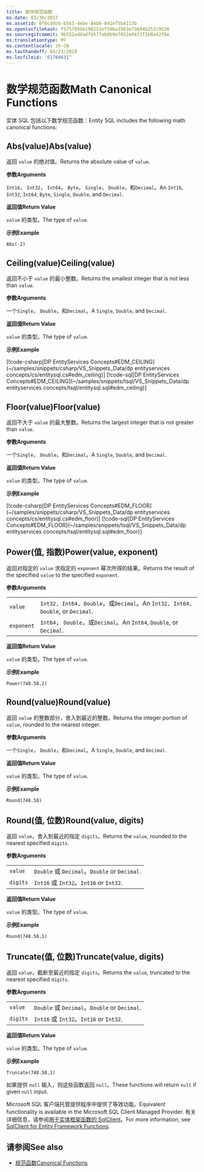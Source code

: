 ```yaml
---
title: 数学规范函数
ms.date: 03/30/2017
ms.assetid: 6f6cddc6-b561-4ebe-84b6-841ef5b4113b
ms.openlocfilehash: f575785bb198251ef50ba3563e736946253c9526
ms.sourcegitcommit: 9b552addadfb57fab0b9e7852ed4f1f1b8a42f8e
ms.translationtype: MT
ms.contentlocale: zh-CN
ms.lasthandoff: 04/23/2019
ms.locfileid: "61760631"
---
```

# <a name="math-canonical-functions"></a><span data-ttu-id="7de2a-102">数学规范函数</span><span class="sxs-lookup"><span data-stu-id="7de2a-102">Math Canonical Functions</span></span>

<span data-ttu-id="7de2a-103">实体 SQL 包括以下数学规范函数：</span><span class="sxs-lookup"><span data-stu-id="7de2a-103">Entity SQL includes the following math canonical functions:</span></span>
  
## <a name="absvalue"></a><span data-ttu-id="7de2a-104">Abs(value)</span><span class="sxs-lookup"><span data-stu-id="7de2a-104">Abs(value)</span></span>

<span data-ttu-id="7de2a-105">返回 `value` 的绝对值。</span><span class="sxs-lookup"><span data-stu-id="7de2a-105">Returns the absolute value of `value`.</span></span>

<span data-ttu-id="7de2a-106">**参数**</span><span class="sxs-lookup"><span data-stu-id="7de2a-106">**Arguments**</span></span>

<span data-ttu-id="7de2a-107">`Int16`， `Int32`， `Int64`， `Byte`， `Single`， `Double`，和`Decimal`。</span><span class="sxs-lookup"><span data-stu-id="7de2a-107">An `Int16`, `Int32`, `Int64`, `Byte`, `Single`, `Double`, and `Decimal`.</span></span>

<span data-ttu-id="7de2a-108">**返回值**</span><span class="sxs-lookup"><span data-stu-id="7de2a-108">**Return Value**</span></span>

<span data-ttu-id="7de2a-109">`value` 的类型。</span><span class="sxs-lookup"><span data-stu-id="7de2a-109">The type of `value`.</span></span>

<span data-ttu-id="7de2a-110">**示例**</span><span class="sxs-lookup"><span data-stu-id="7de2a-110">**Example**</span></span>

`Abs(-2)`

## <a name="ceilingvalue"></a><span data-ttu-id="7de2a-111">Ceiling(value)</span><span class="sxs-lookup"><span data-stu-id="7de2a-111">Ceiling(value)</span></span>

<span data-ttu-id="7de2a-112">返回不小于 `value` 的最小整数。</span><span class="sxs-lookup"><span data-stu-id="7de2a-112">Returns the smallest integer that is not less than `value`.</span></span>

<span data-ttu-id="7de2a-113">**参数**</span><span class="sxs-lookup"><span data-stu-id="7de2a-113">**Arguments**</span></span>

<span data-ttu-id="7de2a-114">一个`Single`， `Double`，和`Decimal`。</span><span class="sxs-lookup"><span data-stu-id="7de2a-114">A `Single`, `Double`, and `Decimal`.</span></span>

<span data-ttu-id="7de2a-115">**返回值**</span><span class="sxs-lookup"><span data-stu-id="7de2a-115">**Return Value**</span></span>

<span data-ttu-id="7de2a-116">`value` 的类型。</span><span class="sxs-lookup"><span data-stu-id="7de2a-116">The type of `value`.</span></span>

<span data-ttu-id="7de2a-117">**示例**</span><span class="sxs-lookup"><span data-stu-id="7de2a-117">**Example**</span></span>

[!code-csharp[DP EntityServices Concepts#EDM_CEILING](~/samples/snippets/csharp/VS_Snippets_Data/dp entityservices concepts/cs/entitysql.cs#edm_ceiling)]
[!code-sql[DP EntityServices Concepts#EDM_CEILING](~/samples/snippets/tsql/VS_Snippets_Data/dp entityservices concepts/tsql/entitysql.sql#edm_ceiling)]

## <a name="floorvalue"></a><span data-ttu-id="7de2a-118">Floor(value)</span><span class="sxs-lookup"><span data-stu-id="7de2a-118">Floor(value)</span></span>

<span data-ttu-id="7de2a-119">返回不大于 `value` 的最大整数。</span><span class="sxs-lookup"><span data-stu-id="7de2a-119">Returns the largest integer that is not greater than `value`.</span></span>

<span data-ttu-id="7de2a-120">**参数**</span><span class="sxs-lookup"><span data-stu-id="7de2a-120">**Arguments**</span></span>

<span data-ttu-id="7de2a-121">一个`Single`， `Double`，和`Decimal`。</span><span class="sxs-lookup"><span data-stu-id="7de2a-121">A `Single`, `Double`, and `Decimal`.</span></span>

<span data-ttu-id="7de2a-122">**返回值**</span><span class="sxs-lookup"><span data-stu-id="7de2a-122">**Return Value**</span></span>

<span data-ttu-id="7de2a-123">`value` 的类型。</span><span class="sxs-lookup"><span data-stu-id="7de2a-123">The type of `value`.</span></span>

<span data-ttu-id="7de2a-124">**示例**</span><span class="sxs-lookup"><span data-stu-id="7de2a-124">**Example**</span></span>

[!code-csharp[DP EntityServices Concepts#EDM_FLOOR](~/samples/snippets/csharp/VS_Snippets_Data/dp entityservices concepts/cs/entitysql.cs#edm_floor)]
[!code-sql[DP EntityServices Concepts#EDM_FLOOR](~/samples/snippets/tsql/VS_Snippets_Data/dp entityservices concepts/tsql/entitysql.sql#edm_floor)]

## <a name="powervalue-exponent"></a><span data-ttu-id="7de2a-125">Power(值, 指数)</span><span class="sxs-lookup"><span data-stu-id="7de2a-125">Power(value, exponent)</span></span>

<span data-ttu-id="7de2a-126">返回对指定的 `value` 求指定的 `exponent` 幂次所得的结果。</span><span class="sxs-lookup"><span data-stu-id="7de2a-126">Returns the result of the specified `value` to the specified `exponent`.</span></span>

<span data-ttu-id="7de2a-127">**参数**</span><span class="sxs-lookup"><span data-stu-id="7de2a-127">**Arguments**</span></span>

|  |  |
|--|--|
|`value` | <span data-ttu-id="7de2a-128">`Int32, Int64, Double`，或`Decimal`。</span><span class="sxs-lookup"><span data-stu-id="7de2a-128">An `Int32, Int64, Double`, or `Decimal`.</span></span> |
|`exponent` | <span data-ttu-id="7de2a-129">`Int64`， `Double`，或`Decimal`。</span><span class="sxs-lookup"><span data-stu-id="7de2a-129">An `Int64`, `Double`, or `Decimal`.</span></span> |

<span data-ttu-id="7de2a-130">**返回值**</span><span class="sxs-lookup"><span data-stu-id="7de2a-130">**Return Value**</span></span>

<span data-ttu-id="7de2a-131">`value` 的类型。</span><span class="sxs-lookup"><span data-stu-id="7de2a-131">The type of `value`.</span></span>

<span data-ttu-id="7de2a-132">**示例**</span><span class="sxs-lookup"><span data-stu-id="7de2a-132">**Example**</span></span>

`Power(748.58,2)`

## <a name="roundvalue"></a><span data-ttu-id="7de2a-133">Round(value)</span><span class="sxs-lookup"><span data-stu-id="7de2a-133">Round(value)</span></span>

<span data-ttu-id="7de2a-134">返回 `value` 的整数部分，舍入到最近的整数。</span><span class="sxs-lookup"><span data-stu-id="7de2a-134">Returns the integer portion of `value`, rounded to the nearest integer.</span></span>

<span data-ttu-id="7de2a-135">**参数**</span><span class="sxs-lookup"><span data-stu-id="7de2a-135">**Arguments**</span></span>

<span data-ttu-id="7de2a-136">一个`Single`， `Double`，和`Decimal`。</span><span class="sxs-lookup"><span data-stu-id="7de2a-136">A `Single`, `Double`, and `Decimal`.</span></span>

<span data-ttu-id="7de2a-137">**返回值**</span><span class="sxs-lookup"><span data-stu-id="7de2a-137">**Return Value**</span></span>

<span data-ttu-id="7de2a-138">`value` 的类型。</span><span class="sxs-lookup"><span data-stu-id="7de2a-138">The type of `value`.</span></span>

<span data-ttu-id="7de2a-139">**示例**</span><span class="sxs-lookup"><span data-stu-id="7de2a-139">**Example**</span></span>

`Round(748.58)`

## <a name="roundvalue-digits"></a><span data-ttu-id="7de2a-140">Round(值, 位数)</span><span class="sxs-lookup"><span data-stu-id="7de2a-140">Round(value, digits)</span></span>

<span data-ttu-id="7de2a-141">返回 `value`，舍入到最近的指定 `digits`。</span><span class="sxs-lookup"><span data-stu-id="7de2a-141">Returns the `value`, rounded to the nearest specified `digits`.</span></span>

<span data-ttu-id="7de2a-142">**参数**</span><span class="sxs-lookup"><span data-stu-id="7de2a-142">**Arguments**</span></span>

|  |  |
|--|--|
|`value`|<span data-ttu-id="7de2a-143">`Double` 或 `Decimal`。</span><span class="sxs-lookup"><span data-stu-id="7de2a-143">`Double` or `Decimal`.</span></span>|
|`digits`|<span data-ttu-id="7de2a-144">`Int16` 或 `Int32`。</span><span class="sxs-lookup"><span data-stu-id="7de2a-144">`Int16` or `Int32`.</span></span>|

<span data-ttu-id="7de2a-145">**返回值**</span><span class="sxs-lookup"><span data-stu-id="7de2a-145">**Return Value**</span></span>

<span data-ttu-id="7de2a-146">`value` 的类型。</span><span class="sxs-lookup"><span data-stu-id="7de2a-146">The type of `value`.</span></span>

<span data-ttu-id="7de2a-147">**示例**</span><span class="sxs-lookup"><span data-stu-id="7de2a-147">**Example**</span></span>

`Round(748.58,1)`

## <a name="truncatevalue-digits"></a><span data-ttu-id="7de2a-148">Truncate(值, 位数)</span><span class="sxs-lookup"><span data-stu-id="7de2a-148">Truncate(value, digits)</span></span>

<span data-ttu-id="7de2a-149">返回 `value`，截断至最近的指定 `digits`。</span><span class="sxs-lookup"><span data-stu-id="7de2a-149">Returns the `value`, truncated to the nearest specified `digits`.</span></span>

<span data-ttu-id="7de2a-150">**参数**</span><span class="sxs-lookup"><span data-stu-id="7de2a-150">**Arguments**</span></span>

|  |  |
|--|--|
|`value`|<span data-ttu-id="7de2a-151">`Double` 或 `Decimal`。</span><span class="sxs-lookup"><span data-stu-id="7de2a-151">`Double` or `Decimal`.</span></span>|
|`digits`|<span data-ttu-id="7de2a-152">`Int16` 或 `Int32`。</span><span class="sxs-lookup"><span data-stu-id="7de2a-152">`Int16` or `Int32`.</span></span>|

<span data-ttu-id="7de2a-153">**返回值**</span><span class="sxs-lookup"><span data-stu-id="7de2a-153">**Return Value**</span></span>

<span data-ttu-id="7de2a-154">`value` 的类型。</span><span class="sxs-lookup"><span data-stu-id="7de2a-154">The type of `value`.</span></span>

<span data-ttu-id="7de2a-155">**示例**</span><span class="sxs-lookup"><span data-stu-id="7de2a-155">**Example**</span></span>

`Truncate(748.58,1)`  
  
 <span data-ttu-id="7de2a-156">如果提供 `null` 输入，则这些函数返回 `null`。</span><span class="sxs-lookup"><span data-stu-id="7de2a-156">These functions will return `null` if given `null` input.</span></span>  
  
 <span data-ttu-id="7de2a-157">Microsoft SQL 客户端托管提供程序中提供了等效功能。</span><span class="sxs-lookup"><span data-stu-id="7de2a-157">Equivalent functionality is available in the Microsoft SQL Client Managed Provider.</span></span> <span data-ttu-id="7de2a-158">有关详细信息，请参阅[用于实体框架函数的 SqlClient](../../../../../../docs/framework/data/adonet/ef/sqlclient-for-ef-functions.md)。</span><span class="sxs-lookup"><span data-stu-id="7de2a-158">For more information, see [SqlClient for Entity Framework Functions](../../../../../../docs/framework/data/adonet/ef/sqlclient-for-ef-functions.md).</span></span>  
  
## <a name="see-also"></a><span data-ttu-id="7de2a-159">请参阅</span><span class="sxs-lookup"><span data-stu-id="7de2a-159">See also</span></span>

- [<span data-ttu-id="7de2a-160">规范函数</span><span class="sxs-lookup"><span data-stu-id="7de2a-160">Canonical Functions</span></span>](../../../../../../docs/framework/data/adonet/ef/language-reference/canonical-functions.md)
